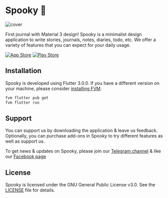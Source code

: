 # Spooky 🎃

![cover](https://repository-images.githubusercontent.com/444136870/43a054a0-50ad-47d7-a680-4a12507a77d2)

First journal with Material 3 design! Spooky is a minimalist design application to write stories, journals, notes, diaries, todo, etc. We offer a variety of features that you can expect for your daily usage.

[![App Store](https://img.shields.io/badge/App_Store-0D96F6?style=for-the-badge&logo=app-store&logoColor=white)](https://apps.apple.com/us/app/spooky/id1629372753?platform=iphone) [![Play Store](https://img.shields.io/badge/Google_Play-414141?style=for-the-badge&logo=google-play&logoColor=white)](https://play.google.com/store/apps/details?id=com.juniorise.spooky)

## Installation
Spooky is developed using Flutter 3.0.0. If you have a different version on your machine, please consider [installing FVM](https://soksereyphon8.medium.com/flutter-version-management-3c318c4ff97d). 

```s
fvm flutter pub get
fvm flutter run
```

## Support
You can support us by downloading the application & leave us feedback. Optionally, you can purchase add-ons in Spooky to try different features as well as support us.

To get news & updates on Spooky, please join our [Telegram channel](https://t.me/spookyjuniorise) & like our [Facebook page](https://web.facebook.com/spooky.juniorise)

## License
Spooky is licensed under the GNU General Public License v3.0. See the [LICENSE](LICENSE) file for details.
